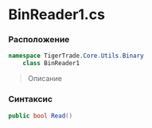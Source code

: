 
# BinReader1.cs
### Расположение
```csharp
namespace TigerTrade.Core.Utils.Binary  
    class BinReader1
```

> Описание

### Синтаксис
```csharp
public bool Read()
```
